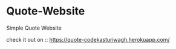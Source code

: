 # Quote-Website
Simple Quote Website  

check it out on :: https://quote-codekasturiwagh.herokuapp.com/

